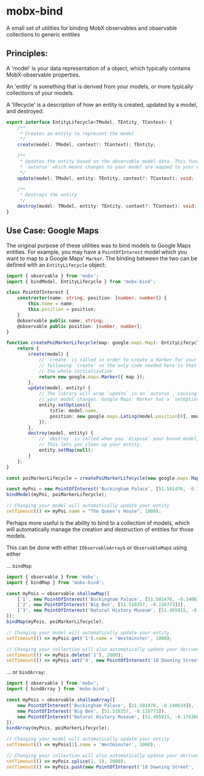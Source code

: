 # mobx-bind

A small set of utilities for binding MobX observables and observable collections to generic entities

## Principles:

A 'model' is your data representation of a object, which typically contains MobX-observable properties.

An 'entity' is something that is derived from your models, or more typically collections of your models.

A 'lifecycle' is a description of how an entity is created, updated by a model, and destroyed.

```typescript
export interface EntityLifecycle<TModel, TEntity, TContext> {
    /**
     * Creates an entity to represent the model
     */
    create(model: TModel, context?: TContext): TEntity;

    /**
     * Updates the entity based on the observable model data. This function will be wrapped in
     * `autorun` which means changes to your model are mapped to your entity automatically
     */
    update(model: TModel, entity: TEntity, context?: TContext): void;

    /**
     * Destroys the entity
     */
    destroy(model: TModel, entity: TEntity, context?: TContext): void;
}
```

## Use Case: Google Maps

The original purpose of these utilities was to bind models to Google Maps entities. For example, you may have a `PointOfInterest` model which you want to map to a Google Maps' `Marker`. The binding between the two can be defined with an `EntityLifecycle` object:

```typescript
import { observable } from 'mobx';
import { bindModel, EntityLifecycle } from 'mobx-bind';

class PointOfInterest {
    constructor(name: string, position: [number, number]) {
        this.name = name;
        this.position = position;
    }
    @observable public name: string;
    @observable public position: [number, number];
}

function createPoiMarkerLifecycle(map: google.maps.Map): EntityLifecycle<PointOfInterest, google.maps.Marker, void> {
    return {
        create(model) {
            // `create` is called in order to create a Marker for your model. Note that `update` is always called immediately
            // following `create` so the only code needed here is that specific to the creation of the entity, not necessarily
            // the whole initialization
            return new google.maps.Marker({ map });
        },
        update(model, entity) {
            // The library will wrap `update` in an `autorun`, causing it to rerun every time the applicable parts of
            // your model changes. Google Maps' Marker has a `setOptions` method which allows us to do this conveniently
            entity.setOptions({
                title: model.name,
                position: new google.maps.LatLng(model.position[0], model.position[1])
            });
        },
        destroy(model, entity) {
            // `destroy` is called when you `dispose` your bound model, or it is removed from a bound collection.
            // This lets you clean up your entity.
            entity.setMap(null);
        }
    };
}

const poiMarkerLifecycle = createPoiMarkerLifecycle(new google.maps.Map(...));

const myPoi = new PointOfInterest('Buckingham Palace', [51.501476, -0.140634]);
bindModel(myPoi, poiMarkerLifecycle);

// Changing your model will automatically update your entity
setTimeout(() => myPoi.name = "The Queen's House", 1000);
```

Perhaps more useful is the ability to bind to a collection of models, which will automatically manage the creation and destruction of entities for those models.

This can be done with either `IObservableArray`s or `ObservableMap`s using either

... `bindMap`

```typescript
import { observable } from 'mobx';
import { bindMap } from 'mobx-bind';

const myPois = observable.shallowMap([
    ['1', new PointOfInterest('Buckingham Palace', [51.501476, -0.140634])],
    ['2', new PointOfInterest('Big Ben', [51.510357, -0.116773])],
    ['3', new PointOfInterest('Natural History Museum', [51.495915, -0.176366])]
]);
bindMap(myPois, poiMarkerLifecycle);

// Changing your model will automatically update your entity
setTimeout(() => myPois.get('1').name = 'Westminster', 1000);

// Changing your collection will also automatically update your derived entities
setTimeout(() => myPois.delete('1'), 2000);
setTimeout(() => myPois.set('4', new PointOfInterest('10 Downing Street', [51.503186, -0.126416])), 3000);
```

... or `bindArray`:

```typescript
import { observable } from 'mobx';
import { bindArray } from 'mobx-bind';

const myPois = observable.shallowArray([
    new PointOfInterest('Buckingham Palace', [51.501476, -0.140634]),
    new PointOfInterest('Big Ben', [51.510357, -0.116773]),
    new PointOfInterest('Natural History Museum', [51.495915, -0.176366])
]);
bindArray(myPois, poiMarkerLifecycle);

// Changing your model will automatically update your entity
setTimeout(() => myPois[1].name = 'Westminster', 1000);

// Changing your collection will also automatically update your derived entities
setTimeout(() => myPois.splice(1, 1), 2000);
setTimeout(() => myPois.push(new PointOfInterest('10 Downing Street', [51.503186, -0.126416])), 3000);
```